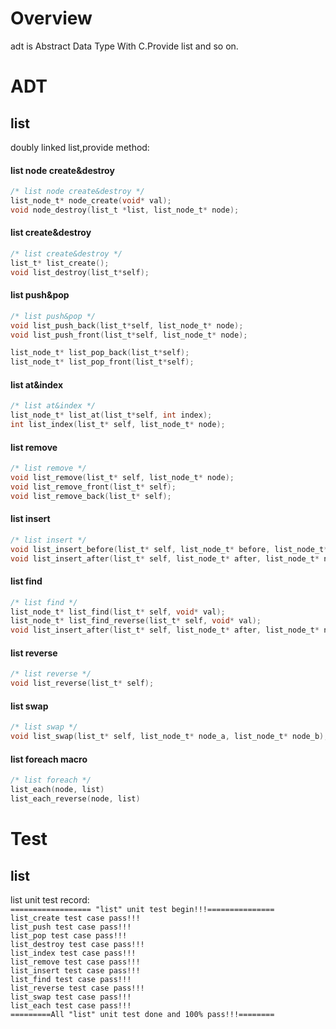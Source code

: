 # Overview
adt is Abstract Data Type With C.Provide list and so on.<br>

# ADT
## list
doubly linked list,provide method:<br>
#### list node create&destroy 
```c
/* list node create&destroy */
list_node_t* node_create(void* val);
void node_destroy(list_t *list, list_node_t* node);
```
#### list create&destroy 
```c
/* list create&destroy */
list_t* list_create();
void list_destroy(list_t*self);
```
#### list push&pop
```c
/* list push&pop */
void list_push_back(list_t*self, list_node_t* node);
void list_push_front(list_t*self, list_node_t* node);

list_node_t* list_pop_back(list_t*self);
list_node_t* list_pop_front(list_t*self);
```
#### list at&index
```c
/* list at&index */
list_node_t* list_at(list_t*self, int index);
int list_index(list_t* self, list_node_t* node);
```
#### list remove
```c
/* list remove */
void list_remove(list_t* self, list_node_t* node);
void list_remove_front(list_t* self);
void list_remove_back(list_t* self);
```
#### list insert
```c
/* list insert */
void list_insert_before(list_t* self, list_node_t* before, list_node_t* node);
void list_insert_after(list_t* self, list_node_t* after, list_node_t* node);
```
#### list find
```c
/* list find */
list_node_t* list_find(list_t* self, void* val);
list_node_t* list_find_reverse(list_t* self, void* val);
void list_insert_after(list_t* self, list_node_t* after, list_node_t* node);
```
#### list reverse
```c
/* list reverse */
void list_reverse(list_t* self);
```
#### list swap
```c
/* list swap */
void list_swap(list_t* self, list_node_t* node_a, list_node_t* node_b);
```
#### list foreach macro 
```c
/* list foreach */
list_each(node, list)
list_each_reverse(node, list)
```
# Test
## list
list unit test record:<br>
`================== "list" unit test begin!!!===============`<br>
               `list_create test case pass!!!`<br>
                 `list_push test case pass!!!`<br>
                  `list_pop test case pass!!!`<br>
              `list_destroy test case pass!!!`<br>
                `list_index test case pass!!!`<br>
               `list_remove test case pass!!!`<br>
               `list_insert test case pass!!!`<br>
                 `list_find test case pass!!!`<br>
              `list_reverse test case pass!!!`<br>
                 `list_swap test case pass!!!`<br>
                 `list_each test case pass!!!`<br>
`=========All "list" unit test done and 100% pass!!!========`<br>
